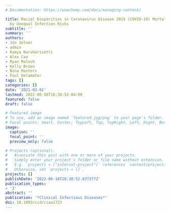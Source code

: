 ```yaml
---
# Documentation: https://wowchemy.com/docs/managing-content/

title: Racial Disparities in Coronavirus Disease 2019 (COVID-19) Mortality Are Driven
  by Unequal Infection Risks
subtitle: ''
summary: ''
authors:
- Jon Zelner
- admin
- Ramya Naraharisetti
- Alex Cao
- Ryan Malosh
- Kelly Broen
- Nina Masters
- Paul Delamater
tags: []
categories: []
date: '2021-03-01'
lastmod: 2022-06-16T16:38:52-04:00
featured: false
draft: false

# Featured image
# To use, add an image named `featured.jpg/png` to your page's folder.
# Focal points: Smart, Center, TopLeft, Top, TopRight, Left, Right, BottomLeft, Bottom, BottomRight.
image:
  caption: ''
  focal_point: ''
  preview_only: false

# Projects (optional).
#   Associate this post with one or more of your projects.
#   Simply enter your project's folder or file name without extension.
#   E.g. `projects = ["internal-project"]` references `content/project/deep-learning/index.md`.
#   Otherwise, set `projects = []`.
projects: []
publishDate: '2022-06-16T20:38:52.037377Z'
publication_types:
- '2'
abstract: ''
publication: '*Clinical Infectious Diseases*'
doi: 10.1093/cid/ciaa1723
---
```

